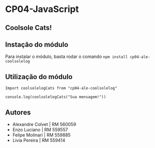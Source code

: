 # CP04-JavaScript
## Coolsole Cats!

## Instação do módulo

Para instalar o módulo, basta rodar o comando ``` npm install cp04-ale-coolsolelog ```

## Utilização do módulo

``` Import coolsolelogCats from "cp04-ale-coolsolelog" ```

```console.log(coolsolelogCats("Sua mensagem!"))```




## Autores

- Alexandre Colvet | RM 560059
- Enzo Luciano | RM 559557
- Felipe Molinari | RM 559885
- Livia Pereira | RM 559414
